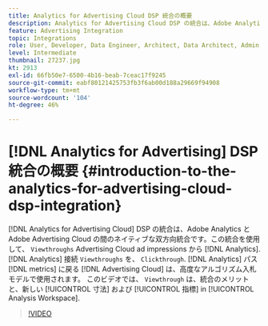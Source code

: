 ```yaml
---
title: Analytics for Advertising Cloud DSP 統合の概要
description: Analytics for Advertising Cloud DSP の統合は、Adobe Analytics と Adobe Advertising Cloud の間のネイティブな双方向統合です。
feature: Advertising Integration
topic: Integrations
role: User, Developer, Data Engineer, Architect, Data Architect, Admin, Leader
level: Intermediate
thumbnail: 27237.jpg
kt: 2913
exl-id: 66fb50e7-6500-4b16-beab-7ceac17f9245
source-git-commit: eabf80121425753fb3f6ab00d188a29669f94908
workflow-type: tm+mt
source-wordcount: '104'
ht-degree: 46%

---
```


# [!DNL Analytics for Advertising] DSP 統合の概要 {#introduction-to-the-analytics-for-advertising-cloud-dsp-integration}

[!DNL Analytics for Advertising Cloud] DSP の統合は、Adobe Analytics と Adobe Advertising Cloud の間のネイティブな双方向統合です。この統合を使用して、 `Viewthroughs` Advertising Cloud ad impressions から [!DNL Analytics]. [!DNL Analytics] 接続 `Viewthroughs` を、 `Clickthrough`. [!DNL Analytics] パス [!DNL metrics] に戻る [!DNL Advertising Cloud] は、高度なアルゴリズム入札モデルで使用されます。 このビデオでは、 `Viewthrough` は、統合のメリットと、新しい [!UICONTROL 寸法] および [!UICONTROL 指標] in [!UICONTROL Analysis Workspace].

>[!VIDEO](https://video.tv.adobe.com/v/27237/?quality=12&learn=on)
